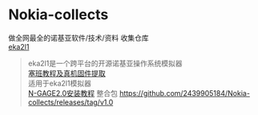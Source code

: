 # Nokia-collects
做全网最全的诺基亚软件/技术/资料 收集仓库 \
[eka2l1](https://github.com/EKA2L1/EKA2L1)
> eka2l1是一个跨平台的开源诺基亚操作系统模拟器 \
[塞班教程及真机固件提取](https://www.bilibili.com/read/cv12672127?from=search&spm_id_from=333.337.0.0) \
> 适用于eka2l1模拟器 \
[N-GAGE2.0安装教程](https://www.dospy.wang/thread-6646-1-1.html)
> 整合包 https://github.com/2439905184/Nokia-collects/releases/tag/v1.0
